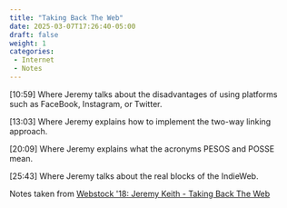 ```yaml
---
title: "Taking Back The Web"
date: 2025-03-07T17:26:40-05:00
draft: false
weight: 1
categories:
 - Internet
 - Notes
---
```


[10:59] Where Jeremy talks about the disadvantages of using platforms such as FaceBook, Instagram, or Twitter.

[13:03] Where Jeremy explains how to implement the two-way linking approach. 

[20:09] Where Jeremy explains what the acronyms PESOS and POSSE mean.

[25:43] Where Jeremy talks about the real blocks of the IndieWeb.

Notes taken from [Webstock '18: Jeremy Keith - Taking Back The Web](https://vimeo.com/265121482)